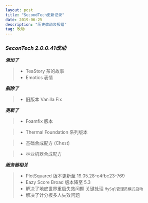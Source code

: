 ```yaml
---
layout: post
title: "SecondTech更新记录"
date: 2019-06-25
description: "历史改动及报错"
tag: 改动
---   
```

### ***SeconTech 2.0.0.41改动***
***添加了***
>* TeaStory 茶的故事
>* Emotics 表情

***删除了***
>* 旧版本 Vanilla Fix

***更新了***
>* Foamfix 版本

>* Thermal Foundation 系列版本

>* 基础合成配方 (Chest)

>* 林业机器合成配方

***服务器相关***
>* PlotSquared 版本更新至 19.05.28-e4fbc23-769
>* Eazy Score Broad 版本降至 5.3
>* 解决了地皮世界重启失效问题 关键处理 `MySql管理员模式启动`
>* 解决了计分板多人失效问题
